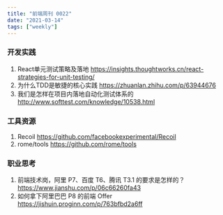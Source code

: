 ```yaml
---
title: "前端周刊 0022"
date: "2021-03-14"
tags: ["weekly"]
---
```


### 开发实践
1. React单元测试策略及落地 https://insights.thoughtworks.cn/react-strategies-for-unit-testing/
2. 为什么TDD是敏捷的核心实践  https://zhuanlan.zhihu.com/p/63944676
3. 我们是怎样在项目内落地自动化测试体系的 http://www.softtest.com/knowledge/10538.html


### 工具资源
1. Recoil https://github.com/facebookexperimental/Recoil
2. rome/tools https://github.com/rome/tools

### 职业思考
1. 前端技术岗，阿里 P7、百度 T6、腾讯 T3.1 的要求是怎样的？ https://www.jianshu.com/p/06c66260fa43
2. 如何拿下阿里巴巴 P8 的前端 Offer https://jishuin.proginn.com/p/763bfbd2a6ff
